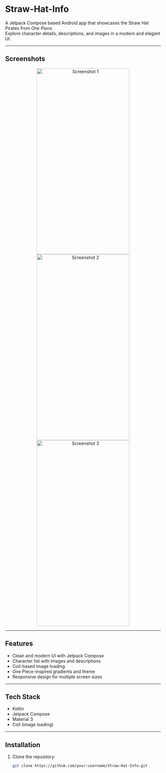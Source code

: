 # Straw-Hat-Info

A Jetpack Compose based Android app that showcases the Straw Hat Pirates from *One Piece*.  
Explore character details, descriptions, and images in a modern and elegant UI.

---

## Screenshots

<p align="center">
  <img width="300" height="600" alt="Screenshot 1" src="https://github.com/user-attachments/assets/83074f9a-5c72-49e8-bbf6-bd673dd25578" />
  <img width="300" height="600" alt="Screenshot 2" src="https://github.com/user-attachments/assets/6fdafa75-d5c2-40b2-95d6-b7a1eee1a5df" />
  <img width="300" height="600" alt="Screenshot 3" src="https://github.com/user-attachments/assets/f6808bf9-16e9-4407-b4cf-0c48c92626b9" />
</p>

---

## Features

- Clean and modern UI with Jetpack Compose  
- Character list with images and descriptions  
- Coil-based image loading  
- One Piece-inspired gradients and theme  
- Responsive design for multiple screen sizes  

---

## Tech Stack

- Kotlin  
- Jetpack Compose  
- Material 3  
- Coil (image loading)  

---

## Installation

1. Clone the repository:
   ```bash
   git clone https://github.com/your-username/Straw-Hat-Info.git
